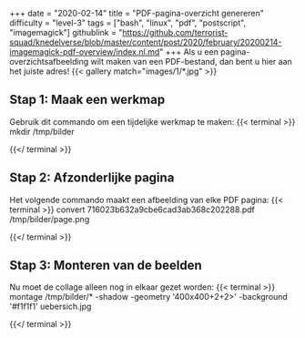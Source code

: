 +++
date = "2020-02-14"
title = "PDF-pagina-overzicht genereren"
difficulty = "level-3"
tags = ["bash", "linux", "pdf", "postscript", "imagemagick"]
githublink = "https://github.com/terrorist-squad/knedelverse/blob/master/content/post/2020/february/20200214-imagemagick-pdf-overview/index.nl.md"
+++
Als u een pagina-overzichtsafbeelding wilt maken van een PDF-bestand, dan bent u hier aan het juiste adres!
{{< gallery match="images/1/*.jpg" >}}

## Stap 1: Maak een werkmap
Gebruik dit commando om een tijdelijke werkmap te maken:
{{< terminal >}}
mkdir /tmp/bilder

{{</ terminal >}}

## Stap 2: Afzonderlijke pagina
Het volgende commando maakt een afbeelding van elke PDF pagina:
{{< terminal >}}
convert 716023b632a9cbe6cad3ab368c202288.pdf /tmp/bilder/page.png

{{</ terminal >}}

## Stap 3: Monteren van de beelden
Nu moet de collage alleen nog in elkaar gezet worden:
{{< terminal >}}
montage /tmp/bilder/* -shadow -geometry '400x400+2+2>' -background '#f1f1f1' uebersich.jpg

{{</ terminal >}}
